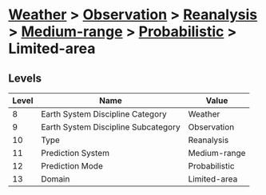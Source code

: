# [Weather](../../../../..) > [Observation](../../../..) > [Reanalysis](../../..) > [Medium-range](../..) > [Probabilistic](..) > Limited-area

## Levels

| Level | Name | Value |
|-----|-----|-----|
| 8 | Earth System Discipline Category | Weather |
| 9 | Earth System Discipline Subcategory | Observation |
| 10 | Type | Reanalysis |
| 11 | Prediction System | Medium-range |
| 12 | Prediction Mode | Probabilistic |
| 13 | Domain | Limited-area |
